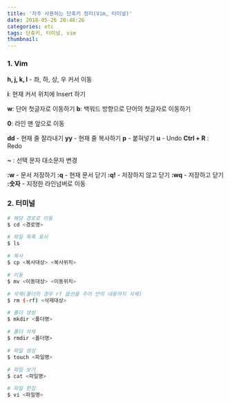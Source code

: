 ```yaml
---
title: '자주 사용하는 단축키 정리(Vim, 터미널)'
date: 2018-05-26 20:48:26
categories: etc
tags: 단축키, 터미널, vim
thumbnail:
---
```



### 1. Vim
**h, j, k, l** - 좌, 하, 상, 우 커서 이동

**i**: 현재 커서 위치에 Insert 하기

**w**: 단어 첫글자로 이동하기
**b**: 백워드 방향으로 단어의 첫글자로 이동하기

**0**: 라인 맨 앞으로 이동

**dd** - 현재 줄 잘라내기
**yy** - 현재 줄 복사하기
**p** - 붙혀넣기
**u** - Undo
**Ctrl + R** : Redo

**~** : 선택 문자 대소문자 변경

**:w** - 문서 저장하기
**:q** - 현재 문서 닫기
**:q!** - 저장하지 않고 닫기
**:wq** - 저장하고 닫기
**:숫자** - 지정한 라인넘버로 이동

### 2. 터미널
```bash
# 해당 경로로 이동
$ cd <경로명>

# 파일 목록 표시
$ ls

# 복사
$ cp <복사대상> <복사위치>

# 이동
$ mv <이동대상> <이동위치>

# 삭제(폴더의 경우 rf 옵션을 주어 안의 내용까지 삭제)
$ rm (-rf) <삭제대상>

# 폴더 생성
$ mkdir <폴더명>

# 폴더 삭제
$ rmdir <폴더명>

# 파일 생성
$ touch <파일명>

# 파일 보기
$ cat <파일명>

# 파일 편집
$ vi <파일명>
```